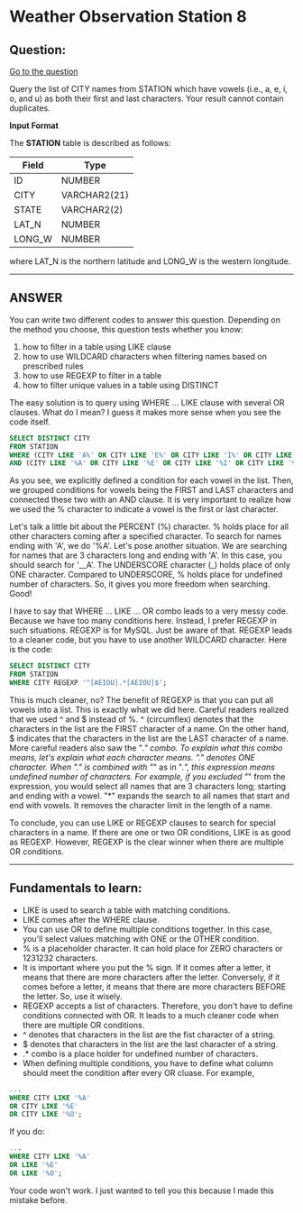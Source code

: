 # Weather Observation Station 8

## Question:

[Go to the question](https://www.hackerrank.com/challenges/weather-observation-station-8/problem?isFullScreen=true)

Query the list of CITY names from STATION which have vowels (i.e., a, e, i, o, and u) as both their first and last characters. Your result cannot contain duplicates.

**Input Format**

The **STATION** table is described as follows:

| Field | Type |
| --- | --- |
| ID | NUMBER |
| CITY | VARCHAR2(21) |
| STATE | VARCHAR2(2) |
| LAT_N| NUMBER |
| LONG_W | NUMBER |

where LAT_N is the northern latitude and LONG_W is the western longitude.

---

## ANSWER

You can write two different codes to answer this question. Depending on the method you choose, this question tests whether you know:

1. how to filter in a table using LIKE clause
2. how to use WILDCARD characters when filtering names based on prescribed rules
3. how to use REGEXP to filter in a table
4. how to filter unique values in a table using DISTINCT

The easy solution is to query using WHERE ... LIKE clause with several OR clauses. What do I mean? I guess it makes more sense when you see the code itself.

```sql
SELECT DISTINCT CITY 
FROM STATION 
WHERE (CITY LIKE 'A%' OR CITY LIKE 'E%' OR CITY LIKE 'I%' OR CITY LIKE 'O%' OR CITY LIKE 'U%') 
AND (CITY LIKE '%A' OR CITY LIKE '%E' OR CITY LIKE '%I' OR CITY LIKE '%O' OR CITY LIKE '%U');
```
As you see, we explicitly defined a condition for each vowel in the list. Then, we grouped conditions for vowels being the FIRST and LAST characters and connected these two with an AND clause. It is very important to realize how we used the % character to indicate a vowel is the first or last character.

Let's talk a little bit about the PERCENT (%) character. % holds place for all other characters coming after a specified character. To search for names ending with 'A', we do '%A'. Let's pose another situation. We are searching for names that are 3 characters long and ending with 'A'. In this case, you should search for '__A'. The UNDERSCORE character (_) holds place of only ONE character. Compared to UNDERSCORE, % holds place for undefined number of characters. So, it gives you more freedom when searching. Good!

I have to say that WHERE ... LIKE ... OR combo leads to a very messy code. Because we have too many conditions here. Instead, I prefer REGEXP in such situations. REGEXP is for MySQL. Just be aware of that. REGEXP leads to a cleaner code, but you have to use another WILDCARD character. Here is the code:

```sql
SELECT DISTINCT CITY
FROM STATION
WHERE CITY REGEXP '^[AEIOU].*[AEIOU]$';
```
This is much cleaner, no? The benefit of REGEXP is that you can put all vowels into a list. This is exactly what we did here. Careful readers realized that we used ^ and $ instead of %. ^ (circumflex) denotes that the characters in the list are the FIRST character of a name. On the other hand, $ indicates that the characters in the list are the LAST character of a name. More careful readers also saw the ".*" combo. To explain what this combo means, let's explain what each character means. "." denotes ONE character. When "." is combined with "*" as in ".*", this expression means undefined number of characters. For example, if you excluded "*" from the expression, you would select all names that are 3 characters long; starting and ending with a vowel. "*" expands the search to all names that start and end with vowels. It removes the character limit in the length of a name.

To conclude, you can use LIKE or REGEXP clauses to search for special characters in a name. If there are one or two OR conditions, LIKE is as good as REGEXP. However, REGEXP is the clear winner when there are multiple OR conditions.

---

## Fundamentals to learn:

- LIKE is used to search a table with matching conditions.
- LIKE comes after the WHERE clause.
- You can use OR to define multiple conditions together. In this case, you'll select values matching with ONE or the OTHER condition.
- % is a placeholder character. It can hold place for ZERO characters or 1231232 characters.
- It is important where you put the % sign. If it comes after a letter, it means that there are more characters after the letter. Conversely, if it comes before a letter, it means that there are more characters BEFORE the letter. So, use it wisely. 
- REGEXP accepts a list of characters. Therefore, you don't have to define conditions connected with OR. It leads to a much cleaner code when there are multiple OR conditions.
- ^ denotes that characters in the list are the fist character of a string.
- $ denotes that characters in the list are the last character of a string.
- .* combo is a place holder for undefined number of characters.
- When defining multiple conditions, you have to define what column should meet the condition after every OR cluase. For example, 

```sql
...
WHERE CITY LIKE '%A'
OR CITY LIKE '%E'
OR CITY LIKE '%O';
```

If you do:

```sql
...
WHERE CITY LIKE '%A'
OR LIKE '%E'
OR LIKE '%O';
```

Your code won't work. I just wanted to tell you this because I made this mistake before.